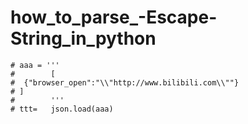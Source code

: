 # how_to_parse_-Escape-String_in_python

    # aaa = '''
    #        [
    #  {"browser_open":"\\"http://www.bilibili.com\\""}
    # ]
    #        '''
    # ttt=   json.load(aaa)
